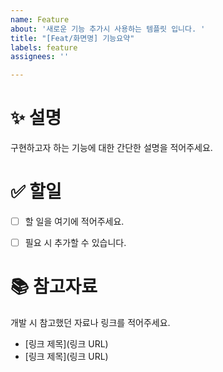 ```yaml
---
name: Feature
about: '새로운 기능 추가시 사용하는 템플릿 입니다. '
title: "[Feat/화면명] 기능요약"
labels: feature
assignees: ''

---
```


# ✨ 설명  
구현하고자 하는 기능에 대한 간단한 설명을 적어주세요.  



# ✅ 할일  
- [ ] 할 일을 여기에 적어주세요.  
- [ ] 필요 시 추가할 수 있습니다.  


# 📚 참고자료  
개발 시 참고했던 자료나 링크를 적어주세요.  
- [링크 제목](링크 URL)
- [링크 제목](링크 URL)
